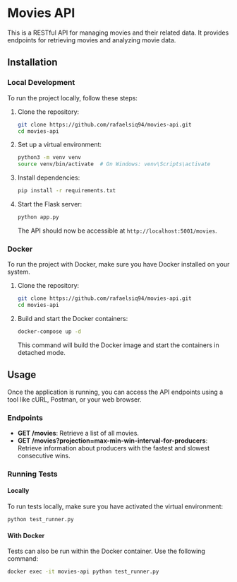 # Movies API

This is a RESTful API for managing movies and their related data. It provides endpoints for retrieving movies and analyzing movie data.

## Installation

### Local Development

To run the project locally, follow these steps:

1. Clone the repository:

   ```bash
   git clone https://github.com/rafaelsiq94/movies-api.git
   cd movies-api
   ```

2. Set up a virtual environment:

   ```bash
   python3 -m venv venv
   source venv/bin/activate  # On Windows: venv\Scripts\activate
   ```

3. Install dependencies:

   ```bash
   pip install -r requirements.txt
   ```

4. Start the Flask server:

   ```bash
   python app.py
   ```

   The API should now be accessible at `http://localhost:5001/movies`.

### Docker

To run the project with Docker, make sure you have Docker installed on your system.

1. Clone the repository:

   ```bash
   git clone https://github.com/rafaelsiq94/movies-api.git
   cd movies-api
   ```

2. Build and start the Docker containers:

   ```bash
   docker-compose up -d
   ```

   This command will build the Docker image and start the containers in detached mode.

## Usage

Once the application is running, you can access the API endpoints using a tool like cURL, Postman, or your web browser.

### Endpoints

- **GET /movies**: Retrieve a list of all movies.
- **GET /movies?projection=max-min-win-interval-for-producers**: Retrieve information about producers with the fastest and slowest consecutive wins.

### Running Tests

#### Locally

To run tests locally, make sure you have activated the virtual environment:

```bash
python test_runner.py
```

#### With Docker

Tests can also be run within the Docker container. Use the following command:

```bash
docker exec -it movies-api python test_runner.py
```